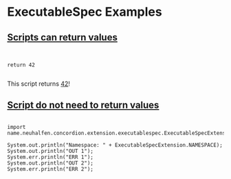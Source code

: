 # ExecutableSpec Examples


## [Scripts can return values](-)

<pre><code script:lang="groovy" script:result="#returnValue">

return 42

</code></pre>

This script returns [42]( - "?=#returnValue")!

## [Script do not need to return values](-)
<pre>
<code script:lang="groovy">
import name.neuhalfen.concordion.extension.executablespec.ExecutableSpecExtension

System.out.println("Namespace: " + ExecutableSpecExtension.NAMESPACE);
System.out.println("OUT 1");
System.err.println("ERR 1");
System.out.println("OUT 2");
System.err.println("ERR 2");
</code></pre>

